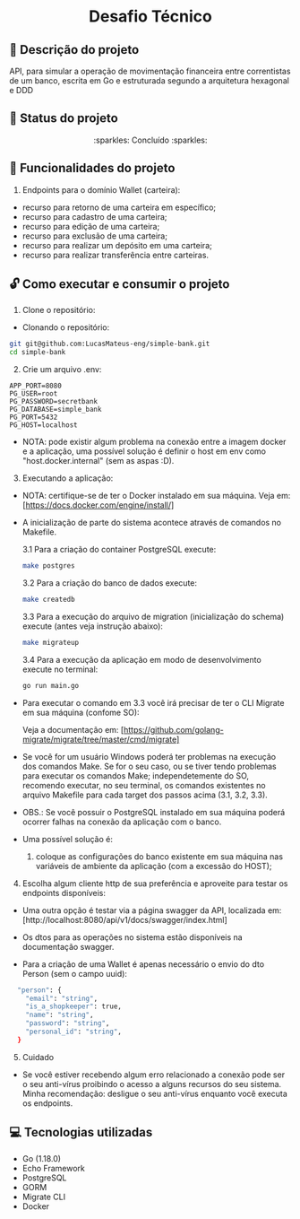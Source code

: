 <h1 align="center"> Desafio Técnico </h1>

## :scroll: Descrição do projeto

API, para simular a operação de movimentação financeira entre correntistas de um banco, escrita em Go e estruturada segundo a arquitetura hexagonal e DDD

## :wrench: Status do projeto

<p align=center> :sparkles: Concluído :sparkles: </p>

## :hammer: Funcionalidades do projeto

1. Endpoints para o domínio Wallet (carteira):

- recurso para retorno de uma carteira em específico;
- recurso para cadastro de uma carteira;
- recurso para edição de uma carteira;
- recurso para exclusão de uma carteira;
- recurso para realizar um depósito em uma carteira;
- recurso para realizar transferência entre carteiras.

## :unlock: Como executar e consumir o projeto

1. Clone o repositório:

- Clonando o repositório:

```bash
git git@github.com:LucasMateus-eng/simple-bank.git
cd simple-bank
```

2. Crie um arquivo .env:

```
APP_PORT=8080
PG_USER=root
PG_PASSWORD=secretbank
PG_DATABASE=simple_bank
PG_PORT=5432
PG_HOST=localhost
```

- NOTA: pode existir algum problema na conexão entre a imagem docker e a aplicação, uma possível solução é definir o host em env como "host.docker.internal" (sem as aspas :D).

3. Executando a aplicação:

- NOTA: certifique-se de ter o Docker instalado em sua máquina. Veja em: [https://docs.docker.com/engine/install/]

- A inicialização de parte do sistema acontece através de comandos no Makefile.

  3.1 Para a criação do container PostgreSQL execute:

  ```bash
  make postgres
  ```

  3.2 Para a criação do banco de dados execute:

  ```bash
  make createdb
  ```

  3.3 Para a execução do arquivo de migration (inicialização do schema) execute (antes veja instrução abaixo):

  ```bash
  make migrateup
  ```

  3.4 Para a execução da aplicação em modo de desenvolvimento execute no terminal:

  ```bash
  go run main.go
  ```

- Para executar o comando em 3.3 você irá precisar de ter o CLI Migrate em sua máquina (confome SO):

  Veja a documentação em: [https://github.com/golang-migrate/migrate/tree/master/cmd/migrate]

- Se você for um usuário Windows poderá ter problemas na execução dos comandos Make. Se for o seu caso, ou se tiver tendo problemas para executar os comandos Make; independetemente do SO, recomendo executar, no seu terminal, os comandos existentes no arquivo Makefile para cada target dos passos acima (3.1, 3.2, 3.3).

- OBS.: Se você possuir o PostgreSQL instalado em sua máquina poderá ocorrer falhas na conexão da aplicação com o banco.
- Uma possível solução é:

  1. coloque as configurações do banco existente em sua máquina nas variáveis de ambiente da aplicação (com a excessão do HOST);

4. Escolha algum cliente http de sua preferência e aproveite para testar os endpoints disponíveis:

- Uma outra opção é testar via a página swagger da API, localizada em: [http://localhost:8080/api/v1/docs/swagger/index.html]

- Os dtos para as operações no sistema estão disponíveis na documentação swagger.

- Para a criação de uma Wallet é apenas necessário o envio do dto Person (sem o campo uuid):

```bash
  "person": {
    "email": "string",
    "is_a_shopkeeper": true,
    "name": "string",
    "password": "string",
    "personal_id": "string",
  }
```

5. Cuidado

- Se você estiver recebendo algum erro relacionado a conexão pode ser o seu anti-vírus proibindo o acesso a alguns recursos do seu sistema. Minha recomendação: desligue o seu anti-vírus enquanto você executa os endpoints.

## :computer: Tecnologias utilizadas

- Go (1.18.0)
- Echo Framework
- PostgreSQL
- GORM
- Migrate CLI
- Docker
